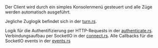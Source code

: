 Der Client wird durch ein simples Konsolenmenü gesteuert und alle Züge werden automatisch ausgeführt.

Jegliche Zuglogik befindet sich in der [turn.rs](../src/logic/turn.rs).

Logik für die Authentifizierung per HTTP-Requests in der [authenticate.rs](../src/connect/authenticate.rs).
Verbindungsaufbau per SocketIO in der [connect.rs](../src/connect/connect.rs).
Alle Callbacks für die SocketIO events in der [events.rs](../src/connect/events.rs)

